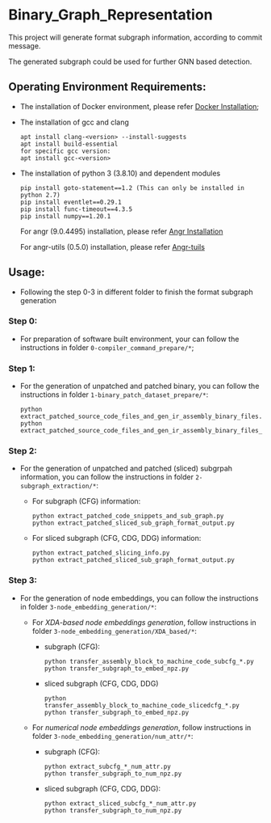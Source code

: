 # Binary_Graph_Representation

This project will generate format subgraph information, according to commit message.  

The generated subgraph could be used for further GNN based detection.

## Operating Environment Requirements:
- The installation of Docker environment, please refer [Docker Installation](https://docs.docker.com/engine/install/ubuntu/);

- The installation of gcc and clang
	```
	apt install clang-<version> --install-suggests
	apt install build-essential
	for specific gcc version:
	apt install gcc-<version>
	```

- The installation of python 3 (3.8.10) and dependent modules
	```
	pip install goto-statement==1.2 (This can only be installed in python 2.7)
	pip install eventlet==0.29.1
	pip install func-timeout==4.3.5
	pip install numpy==1.20.1
	```

   For angr (9.0.4495) installation, please refer [Angr Installation](https://docs.angr.io/introductory-errata/install)

   For angr-utils (0.5.0) installation, please refer [Angr-tuils](https://github.com/axt/angr-utils)
	
## Usage:
- Following the step 0-3 in different folder to finish the format subgraph generation
	
### Step 0: 
- For preparation of software built environment, your can follow the instructions in folder `0-compiler_command_prepare/*`;
	
### Step 1: 
- For the generation of unpatched and patched binary, you can follow the instructions in folder `1-binary_patch_dataset_prepare/*`:
	```
	python extract_patched_source_code_files_and_gen_ir_assembly_binary_files.py 
	python extract_patched_source_code_files_and_gen_ir_assembly_binary_files_software.py
	```
		
		
### Step 2: 
- For the generation of unpatched and patched (sliced) subgrpah information, you can follow the instructions in folder `2-subgraph_extraction/*`:

   - For subgraph (CFG) information:
		```
		python extract_patched_code_snippets_and_sub_graph.py
		python extract_patched_sliced_sub_graph_format_output.py
		```

   - For sliced subgraph (CFG, CDG, DDG) information:
   		```
		python extract_patched_slicing_info.py 
		python extract_patched_sliced_sub_graph_format_output.py
		```
		
### Step 3: 
- For the generation of node embeddings, you can follow the instructions in folder `3-node_embedding_generation/*`:

   - For *XDA-based node embeddings generation*, follow instructions in folder `3-node_embedding_generation/XDA_based/*`:
			
		- subgraph (CFG):
			```
			python transfer_assembly_block_to_machine_code_subcfg_*.py
			python transfer_subgraph_to_embed_npz.py
			```
				
		- sliced subgraph (CFG, CDG, DDG)
			```
			python transfer_assembly_block_to_machine_code_slicedcfg_*.py
			python transfer_subgraph_to_embed_npz.py
			```

			
   - For *numerical node embeddings generation*, follow instructions in folder `3-node_embedding_generation/num_attr/*`:

		- subgraph (CFG): 
			```
			python extract_subcfg_*_num_attr.py
			python transfer_subgraph_to_num_npz.py
			```
				
		- sliced subgraph (CFG, CDG, DDG):
			```
			python extract_sliced_subcfg_*_num_attr.py
			python transfer_subgraph_to_num_npz.py
			```
			

